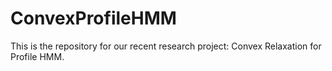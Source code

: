 # ConvexProfileHMM
This is the repository for our recent research project: Convex Relaxation for Profile HMM.
